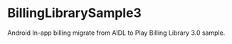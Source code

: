 # BillingLibrarySample3
Android In-app billing migrate from AIDL to Play Billing Library 3.0 sample.

